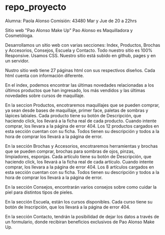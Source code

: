 # repo_proyecto

Alumna: Paola Alonso 
Comisión: 43480
Mar y Jue de 20 a 22hrs


Sitio web "Pao Alonso Make Up"
Pao Alonso es Maquilladora y Cosmetóloga.

Desarrollamos un sitio web con varias secciones: Index, Productos, Brochas y Accesorios, Consejos, Escuela y Contacto. Todo nuestro sitio es 100% Responsive.
Usamos CSS. Nuestro sitio está subido en github, pages y en un servidor.

Nustro sitio web tiene 27 páginas html con sus respectivos diseños. Cada html cuenta con información diferente.

En el index, podemos encontrar las últimas novedades relacionadas a los últimos productos que han ingresado, los más vendidos y las últimas novedades sobre cursos de maquillaje.

En la seccion Productos, encotraremos maquillajes que se pueden comprar, ya sean desde bases de maquillaje, primer face, paletas de sombras y lápices labiales. Cada producto tiene su botón de Descripción, que haciendo click, los llevará a la ficha real de cada producto. Cuando intente comprar, los llevara a la página de error 404. Los 12 productos cargados en esta sección cuentan con su ficha. Todos tienen su descripción y todos a la hora de comprar los llevará a la página de error.

En la sección Brochas y Accesorios, encotraremos herramientas y brochas que se pueden comprar, brochas para sombras de ojos, pinzas, limpiadores, esponjas. Cada artículo tiene su botón de Descripción, que haciendo click, los llevará a la ficha real de cada artículo. Cuando intente comprar, los llevara a la página de error 404. Los 8 artículos  cargados en esta sección cuentan con su ficha. Todos tienen su descripción y todos a la hora de comprar los llevará a la página de error.

En la sección Consejos, encontrarán varios consejos sobre como cuidar la piel para distintos tipos de pieles.

En la sección Escuela, están los cursos disponibles. Cada curso tiene su botón de Inscripción, que los llevará a la página de error 404.

En la sección Contacto, tendrán la posibilidad de dejar los datos a través de un formulario, donde recibiran beneficios exclusivos de Pao Alonso Make Up.

